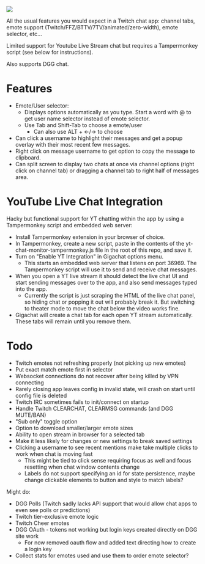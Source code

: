![](./demo.gif)

All the usual features you would expect in a Twitch chat app: channel tabs, emote support (Twitch/FFZ/BTTV/7TV/animated/zero-width), emote selector, etc...

Limited support for Youtube Live Stream chat but requires a Tampermonkey script (see below for instructions).

Also supports DGG chat. 

# Features

- Emote/User selector: 
  - Displays options automatically as you type. Start a word with @ to get user name selector instead of emote selector.
  - Use Tab and Shift-Tab to choose a emote/user
    - Can also use ALT + ←/→	to choose
- Can click a username to highlight their messages and get a popup overlay with their most recent few messages.
- Right click on message username to get option to copy the message to clipboard.
- Can split screen to display two chats at once via channel options (right click on channel tab) or dragging a channel tab to right half of messages area.

# YouTube Live Chat Integration

Hacky but functional support for YT chatting within the app by using a Tampermonkey script and embedded web server:

- Install Tampermonkey extension in your browser of choice.
- In Tampermonkey, create a new script, paste in the contents of the yt-chat-monitor-tampermonkey.js file in the root of this repo, and save it.
- Turn on "Enable YT Integration" in Gigachat options menu.
  - This starts an embedded web server that listens on port 36969. The Tampermonkey script will use it to send and receive chat messages.
- When you open a YT live stream it should detect the live chat UI and start sending messages over to the app, and also send messages typed into the app.
  - Currently the script is just scraping the HTML of the live chat panel, so hiding chat or popping it out will probably break it. But switching to theater mode to move the chat below the video works fine.
- Gigachat will create a chat tab for each open YT stream automatically. These tabs will remain until you remove them.

# Todo

- Twitch emotes not refreshing properly (not picking up new emotes)
- Put exact match emote first in selector
- Websocket connections do not recover after being killed by VPN connecting
- Rarely closing app leaves config in invalid state, will crash on start until config file is deleted
- Twitch IRC sometimes fails to init/connect on startup
- Handle Twitch CLEARCHAT, CLEARMSG commands (and DGG MUTE/BAN)
- "Sub only" toggle option
- Option to download smaller/larger emote sizes
- Ability to open stream in browser for a selected tab
- Make it less likely for changes or new settings to break saved settings
- Clicking a username to see recent mentions make take multiple clicks to work when chat is moving fast
  - This might be tied to click sense requiring focus as well and focus resetting when chat window contents change
  - Labels do not support specifying an id for state persistence, maybe change clickable elements to button and style to match labels?

Might do:

- DGG Polls (Twitch sadly lacks API support that would allow chat apps to even see polls or predictions)
- Twitch tier-exclusive emote logic
- Twitch Cheer emotes
- DGG OAuth - tokens not working but login keys created directly on DGG site work
  - For now removed oauth flow and added text directing how to create a login key
- Collect stats for emotes used and use them to order emote selector?